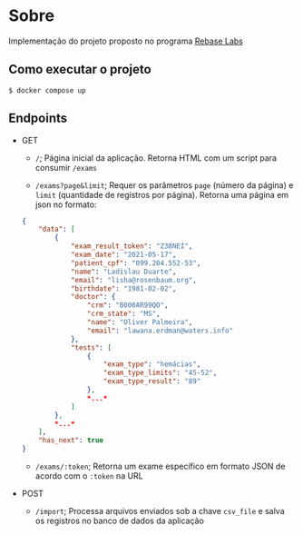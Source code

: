 # Sobre

Implementação do projeto proposto no programa [Rebase Labs](https://git.campuscode.com.br/-/snippets/18)

## Como executar o projeto

`$ docker compose up`

## Endpoints

+ GET
    - `/`; Página inicial da aplicação. Retorna HTML com um script para consumir `/exams`

    - `/exams?page&limit`; Requer os parâmetros `page` (número da página) e `limit` (quantidade de registros por página). Retorna uma página em json no formato:

    ```json
    {
        "data": [
            {
                "exam_result_token": "Z38NEI",
                "exam_date": "2021-05-17",
                "patient_cpf": "099.204.552-53",
                "name": "Ladislau Duarte",
                "email": "lisha@rosenbaum.org",
                "birthdate": "1981-02-02",
                "doctor": {
                    "crm": "B000AR99QO",
                    "crm_state": "MS",
                    "name": "Oliver Palmeira",
                    "email": "lawana.erdman@waters.info"
                },
                "tests": [
                    {
                        "exam_type": "hemácias",
                        "exam_type_limits": "45-52",
                        "exam_type_result": "89"
                    },
                    *...*
                ]
            },
            *...*
        ],
        "has_next": true
    }
    ```

    - `/exams/:token`; Retorna um exame específico em formato JSON de acordo com o `:token` na URL

+ POST
    - `/import`; Processa arquivos enviados sob a chave `csv_file` e salva os registros no banco de dados da aplicação
